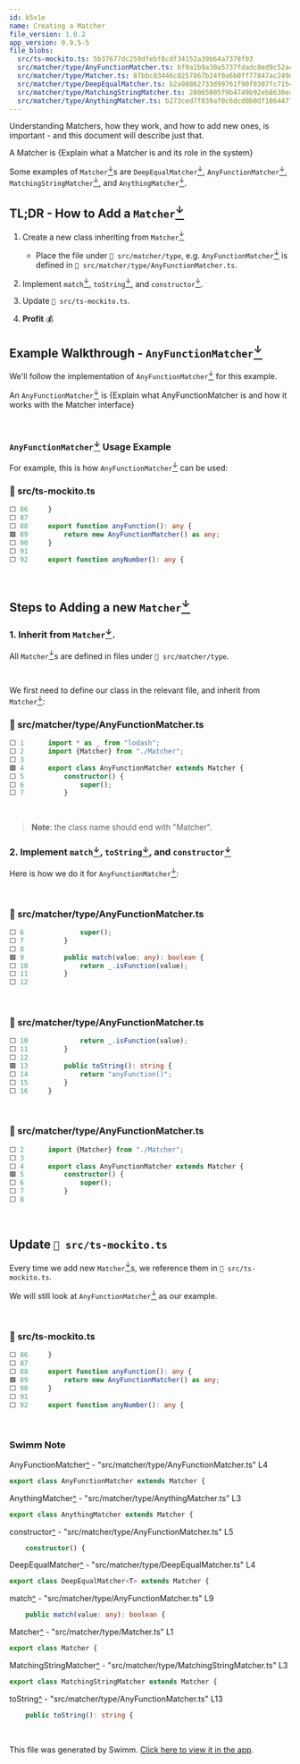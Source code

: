```yaml
---
id: k5x1e
name: Creating a Matcher
file_version: 1.0.2
app_version: 0.9.5-5
file_blobs:
  src/ts-mockito.ts: 5b37677dc259dfebf8cdf34152a39b64a7378f03
  src/matcher/type/AnyFunctionMatcher.ts: bf9a1b9a30a5737fdadc8ed9c52ac31bc6570b85
  src/matcher/type/Matcher.ts: 87bbc83446c8257867b24f0a6b0ff77847ac249d
  src/matcher/type/DeepEqualMatcher.ts: b2a98862733d99761f90f0307fc715483d865843
  src/matcher/type/MatchingStringMatcher.ts: 28065005f9b4749b92eb8630eab86b39e6dccd21
  src/matcher/type/AnythingMatcher.ts: b273ced7f839af0c6dcd0b0df1064477b3e59fc3
---
```


Understanding Matchers, how they work, and how to add new ones, is important - and this document will describe just that.

A Matcher is {Explain what a Matcher is and its role in the system}

Some examples of `Matcher`[<sup id="1S1UgV">↓</sup>](#f-1S1UgV)s are `DeepEqualMatcher`[<sup id="O9BEc">↓</sup>](#f-O9BEc), `AnyFunctionMatcher`[<sup id="Z1qIRzN">↓</sup>](#f-Z1qIRzN), `MatchingStringMatcher`[<sup id="1iXXiA">↓</sup>](#f-1iXXiA), and `AnythingMatcher`[<sup id="2jEIh9">↓</sup>](#f-2jEIh9).

## TL;DR - How to Add a `Matcher`[<sup id="1S1UgV">↓</sup>](#f-1S1UgV)

1.  Create a new class inheriting from `Matcher`[<sup id="1S1UgV">↓</sup>](#f-1S1UgV) 
    
    *   Place the file under `📄 src/matcher/type`, e.g. `AnyFunctionMatcher`[<sup id="Z1qIRzN">↓</sup>](#f-Z1qIRzN) is defined in `📄 src/matcher/type/AnyFunctionMatcher.ts`.
        
2.  Implement `match`[<sup id="cCO2w">↓</sup>](#f-cCO2w), `toString`[<sup id="ZlCaNS">↓</sup>](#f-ZlCaNS), and `constructor`[<sup id="Z2meJ2e">↓</sup>](#f-Z2meJ2e).
    
3.  Update `📄 src/ts-mockito.ts`.
    
4.  **Profit** 💰
    

## Example Walkthrough - `AnyFunctionMatcher`[<sup id="Z1qIRzN">↓</sup>](#f-Z1qIRzN)

We'll follow the implementation of `AnyFunctionMatcher`[<sup id="Z1qIRzN">↓</sup>](#f-Z1qIRzN) for this example.

An `AnyFunctionMatcher`[<sup id="Z1qIRzN">↓</sup>](#f-Z1qIRzN) is {Explain what AnyFunctionMatcher is and how it works with the Matcher interface}

<br/>

### `AnyFunctionMatcher`[<sup id="Z1qIRzN">↓</sup>](#f-Z1qIRzN) Usage Example

For example, this is how `AnyFunctionMatcher`[<sup id="Z1qIRzN">↓</sup>](#f-Z1qIRzN) can be used:
<!-- NOTE-swimm-snippet: the lines below link your snippet to Swimm -->
### 📄 src/ts-mockito.ts
```typescript
⬜ 86     }
⬜ 87     
⬜ 88     export function anyFunction(): any {
🟩 89         return new AnyFunctionMatcher() as any;
⬜ 90     }
⬜ 91     
⬜ 92     export function anyNumber(): any {
```

<br/>

## Steps to Adding a new `Matcher`[<sup id="1S1UgV">↓</sup>](#f-1S1UgV)

### 1\. Inherit from `Matcher`[<sup id="1S1UgV">↓</sup>](#f-1S1UgV).

All `Matcher`[<sup id="1S1UgV">↓</sup>](#f-1S1UgV)s are defined in files under `📄 src/matcher/type`.

<br/>

We first need to define our class in the relevant file, and inherit from `Matcher`[<sup id="1S1UgV">↓</sup>](#f-1S1UgV):
<!-- NOTE-swimm-snippet: the lines below link your snippet to Swimm -->
### 📄 src/matcher/type/AnyFunctionMatcher.ts
```typescript
⬜ 1      import * as _ from "lodash";
⬜ 2      import {Matcher} from "./Matcher";
⬜ 3      
🟩 4      export class AnyFunctionMatcher extends Matcher {
⬜ 5          constructor() {
⬜ 6              super();
⬜ 7          }
```

<br/>

> **Note**: the class name should end with "Matcher".

### 2\. Implement `match`[<sup id="cCO2w">↓</sup>](#f-cCO2w), `toString`[<sup id="ZlCaNS">↓</sup>](#f-ZlCaNS), and `constructor`[<sup id="Z2meJ2e">↓</sup>](#f-Z2meJ2e)

Here is how we do it for `AnyFunctionMatcher`[<sup id="Z1qIRzN">↓</sup>](#f-Z1qIRzN):

<br/>



<!-- NOTE-swimm-snippet: the lines below link your snippet to Swimm -->
### 📄 src/matcher/type/AnyFunctionMatcher.ts
```typescript
⬜ 6              super();
⬜ 7          }
⬜ 8      
🟩 9          public match(value: any): boolean {
⬜ 10             return _.isFunction(value);
⬜ 11         }
⬜ 12     
```

<br/>



<!-- NOTE-swimm-snippet: the lines below link your snippet to Swimm -->
### 📄 src/matcher/type/AnyFunctionMatcher.ts
```typescript
⬜ 10             return _.isFunction(value);
⬜ 11         }
⬜ 12     
🟩 13         public toString(): string {
⬜ 14             return "anyFunction()";
⬜ 15         }
⬜ 16     }
```

<br/>



<!-- NOTE-swimm-snippet: the lines below link your snippet to Swimm -->
### 📄 src/matcher/type/AnyFunctionMatcher.ts
```typescript
⬜ 2      import {Matcher} from "./Matcher";
⬜ 3      
⬜ 4      export class AnyFunctionMatcher extends Matcher {
🟩 5          constructor() {
⬜ 6              super();
⬜ 7          }
⬜ 8      
```

<br/>

## Update `📄 src/ts-mockito.ts`

Every time we add new `Matcher`[<sup id="1S1UgV">↓</sup>](#f-1S1UgV)s, we reference them in `📄 src/ts-mockito.ts`.

We will still look at `AnyFunctionMatcher`[<sup id="Z1qIRzN">↓</sup>](#f-Z1qIRzN) as our example.

<br/>



<!-- NOTE-swimm-snippet: the lines below link your snippet to Swimm -->
### 📄 src/ts-mockito.ts
```typescript
⬜ 86     }
⬜ 87     
⬜ 88     export function anyFunction(): any {
🟩 89         return new AnyFunctionMatcher() as any;
⬜ 90     }
⬜ 91     
⬜ 92     export function anyNumber(): any {
```

<br/>

<!-- THIS IS AN AUTOGENERATED SECTION. DO NOT EDIT THIS SECTION DIRECTLY -->
### Swimm Note

<span id="f-Z1qIRzN">AnyFunctionMatcher</span>[^](#Z1qIRzN) - "src/matcher/type/AnyFunctionMatcher.ts" L4
```typescript
export class AnyFunctionMatcher extends Matcher {
```

<span id="f-2jEIh9">AnythingMatcher</span>[^](#2jEIh9) - "src/matcher/type/AnythingMatcher.ts" L3
```typescript
export class AnythingMatcher extends Matcher {
```

<span id="f-Z2meJ2e">constructor</span>[^](#Z2meJ2e) - "src/matcher/type/AnyFunctionMatcher.ts" L5
```typescript
    constructor() {
```

<span id="f-O9BEc">DeepEqualMatcher</span>[^](#O9BEc) - "src/matcher/type/DeepEqualMatcher.ts" L4
```typescript
export class DeepEqualMatcher<T> extends Matcher {
```

<span id="f-cCO2w">match</span>[^](#cCO2w) - "src/matcher/type/AnyFunctionMatcher.ts" L9
```typescript
    public match(value: any): boolean {
```

<span id="f-1S1UgV">Matcher</span>[^](#1S1UgV) - "src/matcher/type/Matcher.ts" L1
```typescript
export class Matcher {
```

<span id="f-1iXXiA">MatchingStringMatcher</span>[^](#1iXXiA) - "src/matcher/type/MatchingStringMatcher.ts" L3
```typescript
export class MatchingStringMatcher extends Matcher {
```

<span id="f-ZlCaNS">toString</span>[^](#ZlCaNS) - "src/matcher/type/AnyFunctionMatcher.ts" L13
```typescript
    public toString(): string {
```

<br/>

This file was generated by Swimm. [Click here to view it in the app](https://app.swimm.io/repos/Z2l0aHViJTNBJTNBdHMtbW9ja2l0byUzQSUzQVR5cGVTdHJvbmc=/docs/k5x1e).